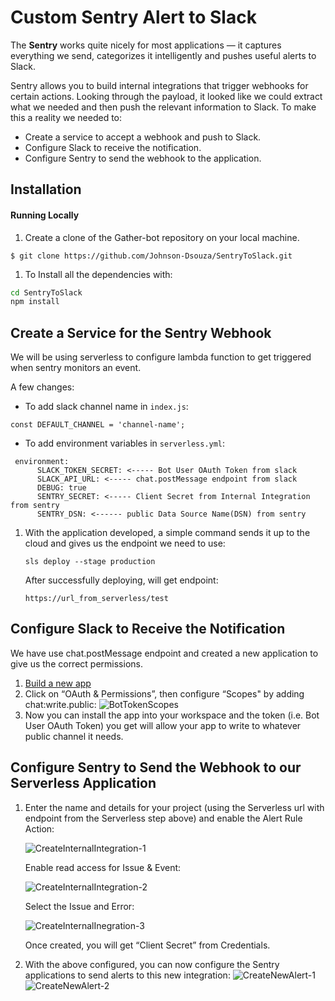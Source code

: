 # Custom Sentry Alert to Slack 


The **Sentry** works quite nicely for most applications — it captures everything we send, categorizes it intelligently and pushes useful alerts to Slack.


Sentry allows you to build internal integrations that trigger webhooks for certain actions. Looking through the payload, it looked like we could extract what we needed and then push the relevant information to Slack.
To make this a reality we needed to:
- Create a service to accept a webhook and push to Slack.
- Configure Slack to receive the notification.
- Configure Sentry to send the webhook to the application.


## Installation
#### Running Locally
1. Create a clone of the Gather-bot repository on your local machine.
```
$ git clone https://github.com/Johnson-Dsouza/SentryToSlack.git
```
1. To Install all the dependencies with:
```sh
cd SentryToSlack
npm install
```

## Create a Service for the Sentry Webhook
We will be using serverless to configure lambda function to get triggered when sentry monitors an event.

A few changes:
- To add slack channel name in `index.js`:

```
const DEFAULT_CHANNEL = 'channel-name';
```
- To add environment variables in `serverless.yml`:

```
 environment:
      SLACK_TOKEN_SECRET: <----- Bot User OAuth Token from slack 
      SLACK_API_URL: <----- chat.postMessage endpoint from slack 
      DEBUG: true
      SENTRY_SECRET: <----- Client Secret from Internal Integration from sentry
      SENTRY_DSN: <------ public Data Source Name(DSN) from sentry
```

1. With the application developed, a simple command sends it up to the cloud and gives us the endpoint we need to use:

	```
	sls deploy --stage production
	```

	After successfully deploying, will get endpoint:
	
	```
	https://url_from_serverless/test
	```

## Configure Slack to Receive the Notification
We have use chat.postMessage endpoint and created a new application to give us the correct permissions.  
1. [Build a new app](https://api.slack.com/apps "Build a new app")
1. Click on “OAuth & Permissions”, then configure “Scopes" by adding chat:write.public:
![BotTokenScopes](https://user-images.githubusercontent.com/60909862/205455498-5aa91449-d95e-4985-aac0-73fbed624655.png)
1. Now you can install the app into your workspace and the token (i.e. Bot User OAuth Token) you get will allow your app to write to whatever public channel it needs.

## Configure Sentry to Send the Webhook to our Serverless Application
1. Enter the name and details for your project (using the Serverless url with endpoint from the Serverless step above) and enable the Alert Rule Action:
  
   ![CreateInternalIntegration-1](https://user-images.githubusercontent.com/60909862/205455435-7585b9b2-0848-4fd3-9e82-2c7c35accf80.png)
  
   Enable read access for Issue & Event:
  
   ![CreateInternalIntegration-2](https://user-images.githubusercontent.com/60909862/205455439-6b1b6f14-38a0-4501-b28b-4b1536f74d0f.png)
  
   Select the Issue and Error:
  
   ![CreateInternalInegration-3](https://user-images.githubusercontent.com/60909862/205455442-1d32205d-0e81-48e1-9b44-d92971241701.png)
    
    Once created, you will get “Client Secret” from Credentials. 
   
1. With the above configured, you can now configure the Sentry applications to send alerts to this new integration:
    ![CreateNewAlert-1](https://user-images.githubusercontent.com/60909862/205455274-9c45e2b6-5a86-403f-9620-123b17495b47.png)
    ![CreateNewAlert-2](https://user-images.githubusercontent.com/60909862/205455337-d12ea44a-9cea-4c54-9d72-207c154a2c01.png)
